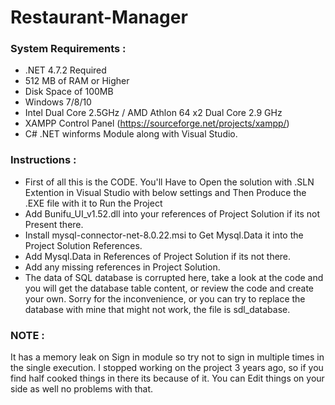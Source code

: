 # Restaurant-Manager 

 ### System Requirements :
 
  - .NET 4.7.2 Required
  - 512 MB of RAM or Higher 
  - Disk Space of 100MB
  - Windows 7/8/10
  - Intel Dual Core 2.5GHz / AMD Athlon 64 x2 Dual Core 2.9 GHz
  - XAMPP Control Panel (https://sourceforge.net/projects/xampp/)
  - C# .NET winforms Module along with Visual Studio.
  
 
 ### Instructions :
  - First of all this is the CODE. You'll Have to Open the solution with .SLN Extention in Visual Studio with below settings and Then Produce the .EXE file with it to       Run the Project
  - Add Bunifu_UI_v1.52.dll into your references of Project Solution if its not Present there.
  - Install mysql-connector-net-8.0.22.msi to Get Mysql.Data it into the Project Solution References.
  - Add Mysql.Data in References of Project Solution if its not there.
  - Add any missing references in Project Solution.
  - The data of SQL database is corrupted here, take a look at the code and you will get the database table content, or review the code and create your own. Sorry for the inconvenience, or you can try to replace the database with mine that might not work, the file is sdl_database.

### NOTE : 
 It has a memory leak on Sign in module so try not to sign in multiple times in the single execution.
 I stopped working on the project 3 years ago, so if you find half cooked things in there its because of it.
 You can Edit things on your side as well no problems with that.
   

